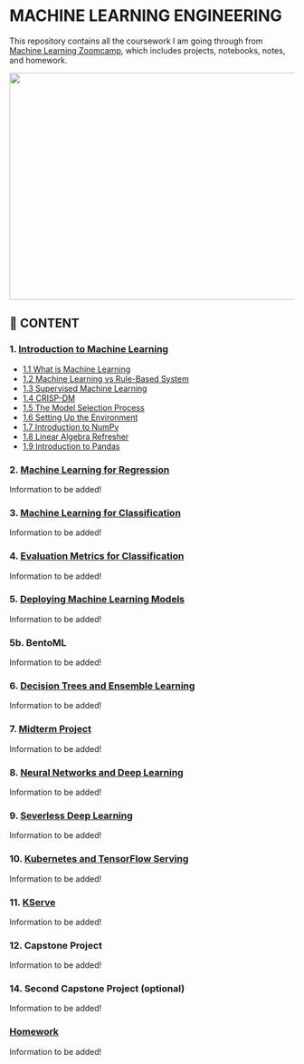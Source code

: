 # MACHINE LEARNING ENGINEERING

This repository contains all the coursework I am going through from [Machine Learning Zoomcamp](https://github.com/alexeygrigorev/mlbookcamp-code/tree/master/course-zoomcamp), which includes projects, notebooks, notes, and homework.

<img src="https://github.com/alexeygrigorev/mlbookcamp-code/raw/master/images/zoomcamp.jpg" width=700 height=400/>

## :book: CONTENT

### 1. [Introduction to Machine Learning](https://github.com/MuhammadAwon/ml-engineering/tree/main/01-intro)

- [1.1 What is Machine Learning](https://github.com/MuhammadAwon/ml-engineering/tree/main/01-intro#what-is-machine-learning)
- [1.2 Machine Learning vs Rule-Based System](https://github.com/MuhammadAwon/ml-engineering/tree/main/01-intro#machine-learning-vs-rule-based-system)
- [1.3 Supervised Machine Learning](https://github.com/MuhammadAwon/ml-engineering/tree/main/01-intro#supervised-machine-learning)
- [1.4 CRISP-DM](https://github.com/MuhammadAwon/ml-engineering/tree/main/01-intro#crisp-dm)
- [1.5 The Model Selection Process](https://github.com/MuhammadAwon/ml-engineering/tree/main/01-intro#the-model-selection-process)
- [1.6 Setting Up the Environment](https://github.com/MuhammadAwon/ml-engineering/tree/main/01-intro#setting-up-the-environment)
- [1.7 Introduction to NumPy](https://github.com/MuhammadAwon/ml-engineering/tree/main/01-intro#introduction-to-numpy)
- [1.8 Linear Algebra Refresher](https://github.com/MuhammadAwon/ml-engineering/tree/main/01-intro#linear-algebra-refresher)
- [1.9 Introduction to Pandas](https://github.com/MuhammadAwon/ml-engineering/tree/main/01-intro#introduction-to-pandas)

### 2. [Machine Learning for Regression](https://github.com/MuhammadAwon/ml-engineering/tree/main/02-regression)

Information to be added!

### 3. [Machine Learning for Classification](https://github.com/MuhammadAwon/ml-engineering/tree/main/03-classification)

Information to be added!

### 4. [Evaluation Metrics for Classification](https://github.com/MuhammadAwon/ml-engineering/tree/main/04-evaluation)

Information to be added!

### 5. [Deploying Machine Learning Models](https://github.com/MuhammadAwon/ml-engineering/tree/main/05-deployment)

Information to be added!

### 5b. BentoML

Information to be added!

### 6. [Decision Trees and Ensemble Learning](https://github.com/MuhammadAwon/ml-engineering/tree/main/06-trees)

Information to be added!

### 7. [Midterm Project](https://github.com/MuhammadAwon/ml-engineering/tree/main/07-midterm-project)

Information to be added!

### 8. [Neural Networks and Deep Learning](https://github.com/MuhammadAwon/ml-engineering/tree/main/08-deep-learning)

Information to be added!

### 9. [Severless Deep Learning](https://github.com/MuhammadAwon/ml-engineering/tree/main/09-serverless)

Information to be added!

### 10. [Kubernetes and TensorFlow Serving](https://github.com/MuhammadAwon/ml-engineering/tree/main/10-kubernetes)

Information to be added!

### 11. [KServe](https://github.com/MuhammadAwon/ml-engineering/tree/main/11-kserve)

Information to be added!

### 12. Capstone Project

Information to be added!

### 14. Second Capstone Project (optional)

Information to be added!

### [Homework](https://github.com/MuhammadAwon/ml-engineering/tree/main/homework)

Information to be added!
